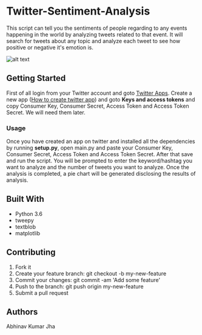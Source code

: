 # Twitter-Sentiment-Analysis

This script can tell you the sentiments of people regarding to any events happening in the world by analyzing tweets related to that event. It will search for tweets about any topic and analyze each tweet to see how positive or negative it's emotion is.

![alt text](https://drive.google.com/file/d/1EscAal2658IOE-65I71NaqcQvmBs-9io/view?usp=sharing)


## Getting Started
 
First of all login from your Twitter account and goto [Twitter Apps](https://apps.twitter.com/). Create a new app ([How to create twitter app](https://www.youtube.com/watch?v=xqSp7060Gj0)) and goto __Keys and access tokens__ and copy Consumer Key, Consumer Secret, Access Token and Access Token Secret. We will need them later. 


### Usage

Once you have created an app on twitter and installed all the dependencies by running __setup.py__, open main.py and paste your Consumer Key, Consumer Secret, Access Token and Access Token Secret. After that save and run the script. You will be prompted to enter the keyword/hashtag you want to analyze and the number of tweets you want to analyze. Once the analysis is completed, a pie chart will be generated disclosing the results of analysis.

## Built With

* Python 3.6
* tweepy
* textblob
* matplotlib

## Contributing

1. Fork it
2. Create your feature branch: git checkout -b my-new-feature
3. Commit your changes: git commit -am 'Add some feature'
4. Push to the branch: git push origin my-new-feature
5. Submit a pull request

## Authors

Abhinav Kumar Jha
